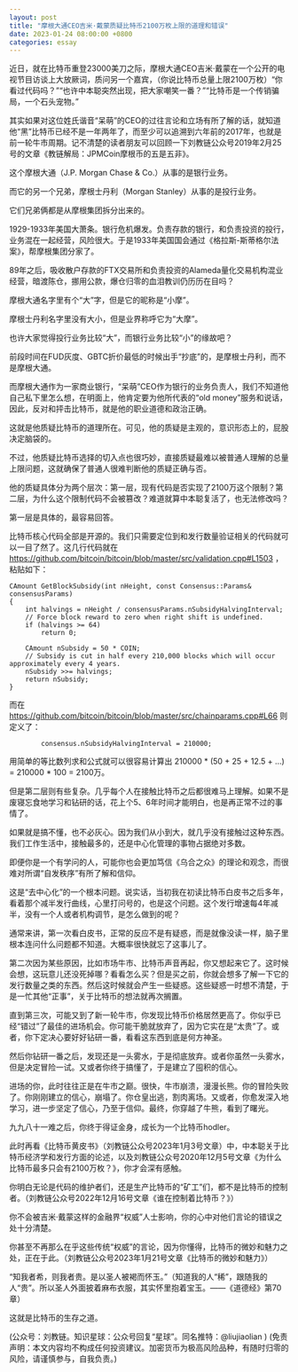 ```yaml
---
layout: post
title: "摩根大通CEO吉米·戴蒙质疑比特币2100万枚上限的道理和错误"
date: 2023-01-24 08:00:00 +0800
categories: essay
---
```


近日，就在比特币重登23000美刀之际，摩根大通CEO吉米·戴蒙在一个公开的电视节目访谈上大放厥词，质问另一个嘉宾，（你说比特币总量上限2100万枚）“你看过代码吗？”“也许中本聪突然出现，把大家嘲笑一番？”“比特币是一个传销骗局，一个石头宠物。”

其实如果对这位姓氏谐音“呆萌”的CEO的过往言论和立场有所了解的话，就知道他“黑”比特币已经不是一年两年了，而至少可以追溯到六年前的2017年，也就是前一轮牛市周期。记不清楚的读者朋友可以回顾一下刘教链公众号2019年2月25号的文章《教链解局：JPMCoin摩根币的五是五非》。

这个摩根大通（J.P. Morgan Chase & Co.）从事的是银行业务。

而它的另一个兄弟，摩根士丹利（Morgan Stanley）从事的是投行业务。

它们兄弟俩都是从摩根集团拆分出来的。

1929-1933年美国大萧条。银行危机爆发。负责存款的银行，和负责投资的投行，业务混在一起经营，风险很大。于是1933年美国国会通过《格拉斯-斯蒂格尔法案》，帮摩根集团分家了。

89年之后，吸收散户存款的FTX交易所和负责投资的Alameda量化交易机构混业经营，暗渡陈仓，挪用公款，爆仓归零的血泪教训仍历历在目吗？

摩根大通名字里有个“大”字，但是它的昵称是“小摩”。

摩根士丹利名字里没有大小，但是业界称呼它为“大摩”。

也许大家觉得投行业务比较“大”，而银行业务比较“小”的缘故吧？

前段时间在FUD灰度、GBTC折价最低的时候出手“抄底”的，是摩根士丹利，而不是摩根大通。

而摩根大通作为一家商业银行，“呆萌”CEO作为银行的业务负责人，我们不知道他自己私下里怎么想，在明面上，他肯定要为他所代表的“old money”服务和说话，因此，反对和抨击比特币，就是他的职业道德和政治正确。

这就是他质疑比特币的道理所在。可见，他的质疑是主观的，意识形态上的，屁股决定脑袋的。

不过，他质疑比特币选择的切入点也很巧妙，直接质疑最难以被普通人理解的总量上限问题，这就确保了普通人很难判断他的质疑正确与否。

他的质疑具体分为两个层次：第一层，现有代码是否实现了2100万这个限制？第二层，为什么这个限制代码不会被篡改？难道就算中本聪复活了，也无法修改吗？

第一层是具体的，最容易回答。

比特币核心代码全部是开源的。我们只需要定位到和发行数量验证相关的代码就可以一目了然了。这几行代码就在 https://github.com/bitcoin/bitcoin/blob/master/src/validation.cpp#L1503 ，粘贴如下：

```
CAmount GetBlockSubsidy(int nHeight, const Consensus::Params& consensusParams)
{
    int halvings = nHeight / consensusParams.nSubsidyHalvingInterval;
    // Force block reward to zero when right shift is undefined.
    if (halvings >= 64)
        return 0;

    CAmount nSubsidy = 50 * COIN;
    // Subsidy is cut in half every 210,000 blocks which will occur approximately every 4 years.
    nSubsidy >>= halvings;
    return nSubsidy;
}
```

而在 https://github.com/bitcoin/bitcoin/blob/master/src/chainparams.cpp#L66 则定义了：

```
        consensus.nSubsidyHalvingInterval = 210000;
```

用简单的等比数列求和公式就可以很容易计算出 210000 * (50 + 25 + 12.5 + ...) = 210000 * 100 = 2100万。

但是第二层则有些复杂。几乎每个人在接触比特币之后都很难马上理解。如果不是废寝忘食地学习和钻研的话，花上个5、6年时间才能明白，也是再正常不过的事情了。

如果就是搞不懂，也不必灰心。因为我们从小到大，就几乎没有接触过这种东西。我们工作生活中，接触最多的，还是中心化管理的事物占据绝对多数。

即便你是一个有学问的人，可能你也会更加笃信《乌合之众》的理论和观念，而很难对所谓“自发秩序”有所了解和信仰。

这是“去中心化”的一个根本问题。说实话，当初我在初读比特币白皮书之后多年，看着那个减半发行曲线，心里打问号的，也是这个问题。这个发行增速每4年减半，没有一个人或者机构调节，是怎么做到的呢？

通常来讲，第一次看白皮书，正常的反应不是有疑惑，而是就像没读一样，脑子里根本连问什么问题都不知道。大概率很快就忘了这事儿了。

第二次因为某些原因，比如市场牛市、比特币声音再起，你又想起来它了。这时候会想，这玩意儿还没死掉哪？看看怎么买？但是买之前，你就会想多了解一下它的发行数量之类的东西。然后这时候就会产生一些疑惑。这些疑惑一时想不清楚，于是一忙其他“正事”，关于比特币的想法就再次搁置。

直到第三次，可能又到了新一轮牛市，你发现比特币价格居然更高了。你似乎已经“错过”了最佳的进场机会。你可能干脆就放弃了，因为它实在是“太贵”了。或者，你下定决心要好好钻研一番，看看这东西到底是何方神圣。

然后你钻研一番之后，发现还是一头雾水，于是彻底放弃。或者你虽然一头雾水，但是决定冒险一试。又或者你终于搞懂了，于是建立了囤积的信心。

进场的你，此时往往正是在牛市之巅。很快，牛市崩溃，漫漫长熊。你的冒险失败了。你刚刚建立的信心，崩塌了。你仓皇出逃，割肉离场。又或者，你愈发深入地学习，进一步坚定了信心，乃至于信仰。最终，你穿越了牛熊，看到了曙光。

九九八十一难之后，你终于得证金身，成长为一个比特币hodler。

此时再看《比特币黄皮书》（刘教链公众号2023年1月3号文章）中，中本聪关于比特币经济学和发行方面的论述，以及刘教链公众号2020年12月5号文章《为什么比特币最多只会有2100万枚？》，你才会深有感触。

你明白无论是代码的维护者们，还是生产比特币的“矿工”们，都不是比特币的控制者。（刘教链公众号2022年12月16号文章《谁在控制着比特币？》）

你不会被吉米·戴蒙这样的金融界“权威”人士影响，你的心中对他们言论的错误之处十分清楚。

你甚至不再那么在乎这些传统“权威”的言论，因为你懂得，比特币的微妙和魅力之处，正在于此。（刘教链公众号2023年1月21号文章《比特币的微妙和魅力》）

“知我者希，则我者贵。是以圣人被褐而怀玉。”（知道我的人“稀”，跟随我的人“贵”。所以圣人外面披着麻布衣服，其实怀里抱着宝玉。——《道德经》第70章）

这就是比特币的生存之道。

(公众号：刘教链。知识星球：公众号回复“星球”。同名推特：@liujiaolian )
(免责声明：本文内容均不构成任何投资建议。加密货币为极高风险品种，有随时归零的风险，请谨慎参与，自我负责。)
